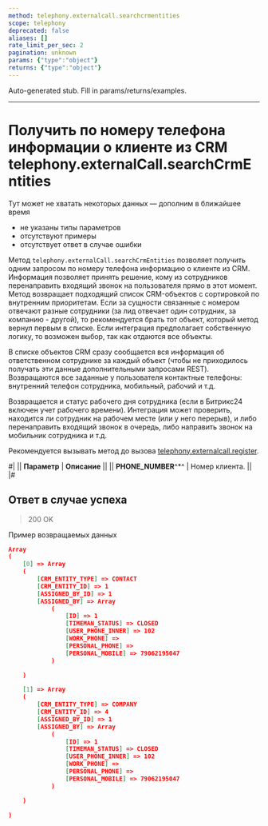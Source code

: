 ```yaml
---
method: telephony.externalcall.searchcrmentities
scope: telephony
deprecated: false
aliases: []
rate_limit_per_sec: 2
pagination: unknown
params: {"type":"object"}
returns: {"type":"object"}
---
```


Auto-generated stub. Fill in params/returns/examples.

---

# Получить по номеру телефона информации о клиенте из CRM telephony.externalCall.searchCrmEntities



Тут может не хватать некоторых данных — дополним в ближайшее время







- не указаны типы параметров
- отсутствуют примеры
- отсутствует ответ в случае ошибки







Метод `telephony.externalCall.searchCrmEntities` позволяет получить одним запросом по номеру телефона информацию о клиенте из CRM. Информация позволяет принять решение, кому из сотрудников перенаправить входящий звонок на пользователя прямо в этот момент. Метод возвращает подходящий список CRM-объектов с сортировкой по внутренним приоритетам. Если за сущности связанные с номером отвечают разные сотрудники (за лид отвечает один сотрудник, за компанию - другой), то рекомендуется брать тот объект, который метод вернул первым в списке. Если интеграция предполагает собственную логику, то возможен выбор, так как отдаются все объекты.

В списке объектов CRM сразу сообщается вся информация об ответственном сотруднике за каждый объект (чтобы не приходилось получать эти данные дополнительными запросами REST). Возвращаются все заданные у пользователя контактные телефоны: внутренний телефон сотрудника, мобильный, рабочий и т.д.

Возвращается и статус рабочего дня сотрудника (если в Битрикс24 включен учет рабочего времени). Интеграция может проверить, находится ли сотрудник на рабочем месте (или у него перерыв), и либо перенаправить входящий звонок в очередь, либо направить звонок на мобильник сотрудника и т.д.

Рекомендуется вызывать метод до вызова [telephony.externalcall.register](telephony-external-call-register.md).

#|
|| **Параметр** | **Описание** ||
|| **PHONE_NUMBER**^*^ | Номер клиента. ||
|#



## Ответ в случае успеха

> 200 OK

Пример возвращаемых данных

```json
Array
(
    [0] => Array
    (
        [CRM_ENTITY_TYPE] => CONTACT
        [CRM_ENTITY_ID] => 1
        [ASSIGNED_BY_ID] => 1
        [ASSIGNED_BY] => Array
            (
                [ID] => 1
                [TIMEMAN_STATUS] => CLOSED
                [USER_PHONE_INNER] => 102
                [WORK_PHONE] =>
                [PERSONAL_PHONE] =>
                [PERSONAL_MOBILE] => 79062195047
            )

    )

    [1] => Array
    (
        [CRM_ENTITY_TYPE] => COMPANY
        [CRM_ENTITY_ID] => 4
        [ASSIGNED_BY_ID] => 1
        [ASSIGNED_BY] => Array
            (
                [ID] => 1
                [TIMEMAN_STATUS] => CLOSED
                [USER_PHONE_INNER] => 102
                [WORK_PHONE] =>
                [PERSONAL_PHONE] =>
                [PERSONAL_MOBILE] => 79062195047
            )

    )

)
```

